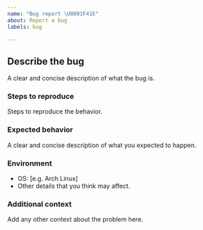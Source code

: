 ```yaml
---
name: "Bug report \U0001F41E"
about: Report a bug
labels: bug

---
```

<!--markdownlint-disable MD041 MD022 MD032 MD007 -->

## Describe the bug
A clear and concise description of what the bug is.

### Steps to reproduce
Steps to reproduce the behavior.

### Expected behavior
A clear and concise description of what you expected to happen.

### Environment
 - OS: [e.g. Arch Linux]
 - Other details that you think may affect.

### Additional context
Add any other context about the problem here.
